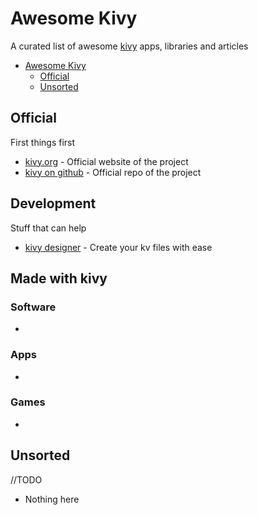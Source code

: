 # Awesome Kivy
A curated list of awesome [kivy](https://kivy.org/) apps, libraries and articles

- [Awesome Kivy](#awesome-kivy)
	- [Official](#official)
	- [Unsorted](#unsorted)


## Official
First things first

- [kivy.org](https://kivy.org/) - Official website of the project
- [kivy on github](https://github.com/kivy) - Official repo of the project

## Development
Stuff that can help

- [kivy designer](https://github.com/kivy/kivy-designer) - Create your kv files with ease

## Made with kivy

### Software

-

### Apps

-

### Games

-

## Unsorted
//TODO

- Nothing here
